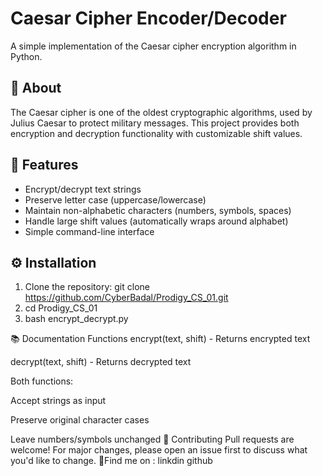 # Caesar Cipher Encoder/Decoder

A simple implementation of the Caesar cipher encryption algorithm in Python.

## 📜 About

The Caesar cipher is one of the oldest cryptographic algorithms, used by Julius Caesar to protect military messages. This project provides both encryption and decryption functionality with customizable shift values.

## 🚀 Features

- Encrypt/decrypt text strings
- Preserve letter case (uppercase/lowercase)
- Maintain non-alphabetic characters (numbers, symbols, spaces)
- Handle large shift values (automatically wraps around alphabet)
- Simple command-line interface

## ⚙️ Installation

1. Clone the repository:
git clone https://github.com/CyberBadal/Prodigy_CS_01.git
2. cd Prodigy_CS_01
3. bash encrypt_decrypt.py

📚 Documentation
Functions
encrypt(text, shift) - Returns encrypted text

decrypt(text, shift) - Returns decrypted text

Both functions:

Accept strings as input

Preserve original character cases

Leave numbers/symbols unchanged
🤝 Contributing
Pull requests are welcome! For major changes, please open an issue first to discuss what you'd like to change.
👾Find me on :
linkdin
github
